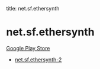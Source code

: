 title: net.sf.ethersynth
# net.sf.ethersynth


[Google Play Store](https://play.google.com/store/apps/details?id=net.sf.ethersynth)


* [net.sf.ethersynth-2](./net.sf.ethersynth-2/)